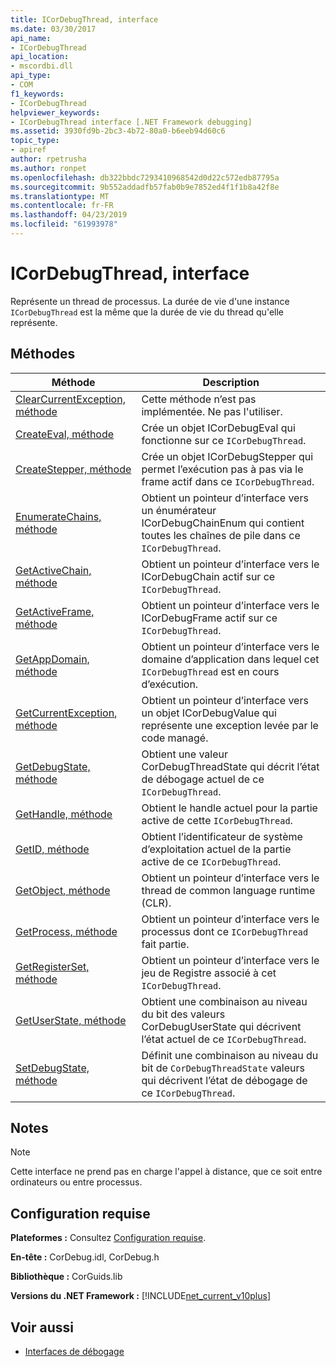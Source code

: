 ```yaml
---
title: ICorDebugThread, interface
ms.date: 03/30/2017
api_name:
- ICorDebugThread
api_location:
- mscordbi.dll
api_type:
- COM
f1_keywords:
- ICorDebugThread
helpviewer_keywords:
- ICorDebugThread interface [.NET Framework debugging]
ms.assetid: 3930fd9b-2bc3-4b72-80a0-b6eeb94d60c6
topic_type:
- apiref
author: rpetrusha
ms.author: ronpet
ms.openlocfilehash: db322bbdc7293410968542d0d22c572edb87795a
ms.sourcegitcommit: 9b552addadfb57fab0b9e7852ed4f1f1b8a42f8e
ms.translationtype: MT
ms.contentlocale: fr-FR
ms.lasthandoff: 04/23/2019
ms.locfileid: "61993978"
---
```

# <a name="icordebugthread-interface"></a>ICorDebugThread, interface
Représente un thread de processus. La durée de vie d'une instance `ICorDebugThread` est la même que la durée de vie du thread qu'elle représente.  
  
## <a name="methods"></a>Méthodes  
  
|Méthode|Description|  
|------------|-----------------|  
|[ClearCurrentException, méthode](../../../../docs/framework/unmanaged-api/debugging/icordebugthread-clearcurrentexception-method.md)|Cette méthode n’est pas implémentée. Ne pas l'utiliser.|  
|[CreateEval, méthode](../../../../docs/framework/unmanaged-api/debugging/icordebugthread-createeval-method.md)|Crée un objet ICorDebugEval qui fonctionne sur ce `ICorDebugThread`.|  
|[CreateStepper, méthode](../../../../docs/framework/unmanaged-api/debugging/icordebugthread-createstepper-method.md)|Crée un objet ICorDebugStepper qui permet l’exécution pas à pas via le frame actif dans ce `ICorDebugThread`.|  
|[EnumerateChains, méthode](../../../../docs/framework/unmanaged-api/debugging/icordebugthread-enumeratechains-method.md)|Obtient un pointeur d’interface vers un énumérateur ICorDebugChainEnum qui contient toutes les chaînes de pile dans ce `ICorDebugThread`.|  
|[GetActiveChain, méthode](../../../../docs/framework/unmanaged-api/debugging/icordebugthread-getactivechain-method.md)|Obtient un pointeur d’interface vers le ICorDebugChain actif sur ce `ICorDebugThread`.|  
|[GetActiveFrame, méthode](../../../../docs/framework/unmanaged-api/debugging/icordebugthread-getactiveframe-method.md)|Obtient un pointeur d’interface vers le ICorDebugFrame actif sur ce `ICorDebugThread`.|  
|[GetAppDomain, méthode](../../../../docs/framework/unmanaged-api/debugging/icordebugthread-getappdomain-method.md)|Obtient un pointeur d’interface vers le domaine d’application dans lequel cet `ICorDebugThread` est en cours d’exécution.|  
|[GetCurrentException, méthode](../../../../docs/framework/unmanaged-api/debugging/icordebugthread-getcurrentexception-method.md)|Obtient un pointeur d’interface vers un objet ICorDebugValue qui représente une exception levée par le code managé.|  
|[GetDebugState, méthode](../../../../docs/framework/unmanaged-api/debugging/icordebugthread-getdebugstate-method.md)|Obtient une valeur CorDebugThreadState qui décrit l’état de débogage actuel de ce `ICorDebugThread`.|  
|[GetHandle, méthode](../../../../docs/framework/unmanaged-api/debugging/icordebugthread-gethandle-method.md)|Obtient le handle actuel pour la partie active de cette `ICorDebugThread`.|  
|[GetID, méthode](../../../../docs/framework/unmanaged-api/debugging/icordebugthread-getid-method.md)|Obtient l’identificateur de système d’exploitation actuel de la partie active de ce `ICorDebugThread`.|  
|[GetObject, méthode](../../../../docs/framework/unmanaged-api/debugging/icordebugthread-getobject-method.md)|Obtient un pointeur d’interface vers le thread de common language runtime (CLR).|  
|[GetProcess, méthode](../../../../docs/framework/unmanaged-api/debugging/icordebugthread-getprocess-method.md)|Obtient un pointeur d’interface vers le processus dont ce `ICorDebugThread` fait partie.|  
|[GetRegisterSet, méthode](../../../../docs/framework/unmanaged-api/debugging/icordebugthread-getregisterset-method.md)|Obtient un pointeur d’interface vers le jeu de Registre associé à cet `ICorDebugThread`.|  
|[GetUserState, méthode](../../../../docs/framework/unmanaged-api/debugging/icordebugthread-getuserstate-method.md)|Obtient une combinaison au niveau du bit des valeurs CorDebugUserState qui décrivent l’état actuel de ce `ICorDebugThread`.|  
|[SetDebugState, méthode](../../../../docs/framework/unmanaged-api/debugging/icordebugthread-setdebugstate-method.md)|Définit une combinaison au niveau du bit de `CorDebugThreadState` valeurs qui décrivent l’état de débogage de ce `ICorDebugThread`.|  
  
## <a name="remarks"></a>Notes  
  
> [!NOTE]
>  Cette interface ne prend pas en charge l'appel à distance, que ce soit entre ordinateurs ou entre processus.  
  
## <a name="requirements"></a>Configuration requise  
 **Plateformes :** Consultez [Configuration requise](../../../../docs/framework/get-started/system-requirements.md).  
  
 **En-tête :** CorDebug.idl, CorDebug.h  
  
 **Bibliothèque :** CorGuids.lib  
  
 **Versions du .NET Framework :** [!INCLUDE[net_current_v10plus](../../../../includes/net-current-v10plus-md.md)]  
  
## <a name="see-also"></a>Voir aussi

- [Interfaces de débogage](../../../../docs/framework/unmanaged-api/debugging/debugging-interfaces.md)
